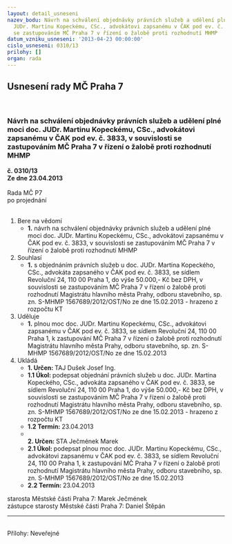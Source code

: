 ```yaml
---
layout: detail_usneseni
nazev_bodu: Návrh na schválení objednávky právních služeb a udělení plné moci doc.
  JUDr. Martinu Kopeckému, CSc., advokátovi zapsanému v ČAK pod ev. č. 3833, v souvislosti
  se zastupováním MČ Praha 7 v řízení o žalobě proti rozhodnutí MHMP
datum_vzniku_usneseni: '2013-04-23 00:00:00'
cislo_usneseni: 0310/13
prilohy: []
organ: rada
---
```

<div id="ucUsn_pList" class="usn">
	<span><h2>Usnesení rady MČ Praha 7 </h2>
<br></span><div class="standBody">
<span><h3>Návrh na schválení objednávky právních služeb a udělení plné moci doc. JUDr. Martinu Kopeckému, CSc., advokátovi zapsanému v ČAK pod ev. č. 3833, v souvislosti se zastupováním MČ Praha 7 v řízení o žalobě proti rozhodnutí MHMP</h3></span><div class="center">
		<strong>č. 0310/13</strong><br>
	</div>
<div class="center">
		<strong>Ze dne 23.04.2013</strong><br><br>
	</div>Rada MČ P7<br> po projednání<br><br><ol>
<li>Bere na vědomí<ul><li>
<strong>1.</strong> návrh na schválení objednávky právních služeb a udělení plné moci doc. JUDr. Martinu Kopeckému, CSc., advokátovi zapsanému v ČAK pod ev. č. 3833, v souvislosti se zastupováním MČ Praha 7 v řízení o žalobě proti rozhodnutí MHMP</li></ul>
</li>
<li>Souhlasí<ul><li>
<strong>1.</strong> s objednáním právních služeb u doc. JUDr. Martina Kopeckého, CSc., advokáta zapsaného v ČAK pod ev. č. 3833, se sídlem Revoluční 24, 110 00 Praha 1, do výše 50.000,- Kč bez DPH, v souvislosti se zastupováním MČ Praha 7 v řízení o žalobě proti rozhodnutí Magistrátu hlavního města Prahy, odboru stavebního, sp. zn. S-MHMP 1567689/2012/OST/No ze dne 15.02.2013 - hrazeno z rozpočtu KT</li></ul>
</li>
<li>Uděluje<ul><li>
<strong>1.</strong> plnou moc doc. JUDr. Martinu Kopeckému, CSc., advokátovi zapsanému v ČAK pod ev. č. 3833, se sídlem Revoluční 24, 110 00 Praha 1, k zastupování MČ Praha 7 v řízení o žalobě proti rozhodnutí Magistrátu hlavního města Prahy, odboru stavebního, sp. zn. S-MHMP 1567689/2012/OST/No ze dne 15.02.2013</li></ul>
</li>
<li>Ukládá<ul>
<li>
<strong>1. Určen: </strong>TAJ Dušek Josef Ing.</li>
<li>
<strong>1.1 Úkol: </strong>podepsat objednání právních služeb u doc. JUDr. Martina Kopeckého, CSc., advokáta zapsaného v ČAK pod ev. č. 3833, se sídlem Revoluční 24, 110 00 Praha 1, do výše 50.000,- Kč bez DPH, v souvislosti se zastupováním MČ Praha 7 v řízení o žalobě proti rozhodnutí Magistrátu hlavního města Prahy, odboru stavebního, sp. zn. S-MHMP 1567689/2012/OST/No ze dne 15.02.2013 - hrazeno z rozpočtu KT</li>
<li>
<strong>1.2 Termín: </strong>23.04.2013</li>
<li>
<strong><br>2. Určen: </strong>STA Ječmének Marek</li>
<li>
<strong>2.1 Úkol: </strong>podepsat plnou moc doc. JUDr. Martinu Kopeckému, CSc., advokátovi zapsanému v ČAK pod ev. č. 3833, se sídlem Revoluční 24, 110 00 Praha 1, k zastupování MČ Praha 7 v řízení o žalobě proti rozhodnutí Magistrátu hlavního města Prahy, odboru stavebního, sp. zn. S-MHMP 1567689/2012/OST/No ze dne 15.02.2013 </li>
<li>
<strong>2.2 Termín: </strong>23.04.2013</li>
</ul>
</li>
</ol>starosta Městské části Praha 7: Marek Ječmének<br>zástupce starosty Městské části Praha 7: Daniel Štěpán <hr>
<br>Přílohy: Neveřejné</div>
</div>